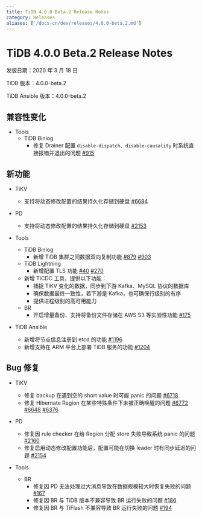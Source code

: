 ```yaml
---
title: TiDB 4.0.0 Beta.2 Release Notes
category: Releases
aliases: ['/docs-cn/dev/releases/4.0.0-beta.2.md']
---
```


# TiDB 4.0.0 Beta.2 Release Notes

发版日期：2020 年 3 月 18 日

TiDB 版本：4.0.0-beta.2

TiDB Ansible 版本：4.0.0-beta.2

## 兼容性变化

+ Tools
    - TiDB Binlog
        - 修复 Drainer 配置 `disable-dispatch`、`disable-causality` 时系统直接报错并退出的问题 [#915](https://github.com/pingcap/tidb-binlog/pull/915)

## 新功能

+ TiKV
    - 支持将动态修改配置的结果持久化存储到硬盘 [#6684](https://github.com/tikv/tikv/pull/6684)

+ PD
    - 支持将动态修改配置的结果持久化存储到硬盘 [#2153](https://github.com/pingcap/pd/pull/2153)

+ Tools
    - TiDB Binlog
        - 新增 TiDB 集群之间数据双向复制功能 [#879](https://github.com/pingcap/tidb-binlog/pull/879) [#903](https://github.com/pingcap/tidb-binlog/pull/903)
    - TiDB Lightning
        - 新增配置 TLS 功能 [#40](https://github.com/tikv/importer/pull/40) [#270](https://github.com/pingcap/tidb-lightning/pull/270)
    - 新增 TiCDC 工具，提供以下功能：
        - 捕捉 TiKV 变化的数据，同步到下游 Kafka、MySQL 协议的数据库
        - 确保数据最终一致性，若下游是 Kafka，也可确保行级别的有序
        - 提供进程级别的高可用能力
    - BR
        - 开启增量备份、支持将备份文件存储在 AWS S3 等实验性功能 [#175](https://github.com/pingcap/br/pull/175)

+ TiDB Ansible
    - 新增将节点信息注册到 etcd 的功能 [#1196](https://github.com/pingcap/tidb-ansible/pull/1196)
    - 新增支持在 ARM 平台上部署 TiDB 服务的功能 [#1204](https://github.com/pingcap/tidb-ansible/pull/1204)

## Bug 修复

+ TiKV
    - 修复 backup 在遇到空的 short value 时可能 panic 的问题 [#6718](https://github.com/tikv/tikv/pull/6718)
    - 修复 Hibernate Region 在某些特殊条件下未被正确唤醒的问题 [#6772](https://github.com/tikv/tikv/pull/6672) [#6648](https://github.com/tikv/tikv/pull/6648) [#6376](https://github.com/tikv/tikv/pull/6736)

+ PD
    - 修复因 rule checker 在给 Region 分配 store 失败导致系统 panic 的问题 [#2160](https://github.com/pingcap/pd/pull/2160)
    - 修复启用动态修改配置功能后，配置可能在切换 leader 时有同步延迟的问题 [#2154](https://github.com/pingcap/pd/pull/2154)

+ Tools
    - BR
        - 修复因 PD 无法处理过大消息导致在数据规模较大时恢复失败的问题 [#167](https://github.com/pingcap/br/pull/167)
        - 修复因 BR 与 TiDB 版本不兼容导致 BR 运行失败的问题 [#186](https://github.com/pingcap/br/pull/186)
        - 修复因 BR 与 TiFlash 不兼容导致 BR 运行失败的问题 [#194](https://github.com/pingcap/br/pull/194)
